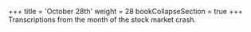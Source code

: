 +++
title = 'October 28th'
weight = 28
bookCollapseSection = true
+++
Transcriptions from the month of the stock market crash.
